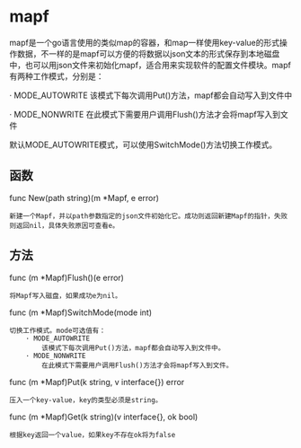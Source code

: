 mapf
==========
mapf是一个go语言使用的类似map的容器，和map一样使用key-value的形式操作数据，不一样的是mapf可以方便的将数据以json文本的形式保存到本地磁盘中，也可以用json文件来初始化mapf，适合用来实现软件的配置文件模块。mapf有两种工作模式，分别是：

· MODE_AUTOWRITE
    该模式下每次调用Put()方法，mapf都会自动写入到文件中

· MODE_NONWRITE
    在此模式下需要用户调用Flush()方法才会将mapf写入到文件
    
默认MODE_AUTOWRITE模式，可以使用SwitchMode()方法切换工作模式。

函数
----------

func New(path string)(m *Mapf, e error)

    新建一个Mapf，并以path参数指定的json文件初始化它。成功则返回新建Mapf的指针，失败则返回nil，具体失败原因可查看e。

方法
----------

func (m *Mapf)Flush()(e error)

    将Mapf写入磁盘，如果成功e为nil。
    

func (m *Mapf)SwitchMode(mode int)
 
    切换工作模式。mode可选值有：
        · MODE_AUTOWRITE
            该模式下每次调用Put()方法，mapf都会自动写入到文件中。
        · MODE_NONWRITE
            在此模式下需要用户调用Flush()方法才会将mapf写入到文件。
            

func (m *Mapf)Put(k string, v interface{}) error

    压入一个key-value，key的类型必须是string。
    
   
func (m *Mapf)Get(k string)(v interface{}, ok bool)

    根据key返回一个value，如果key不存在ok将为false
